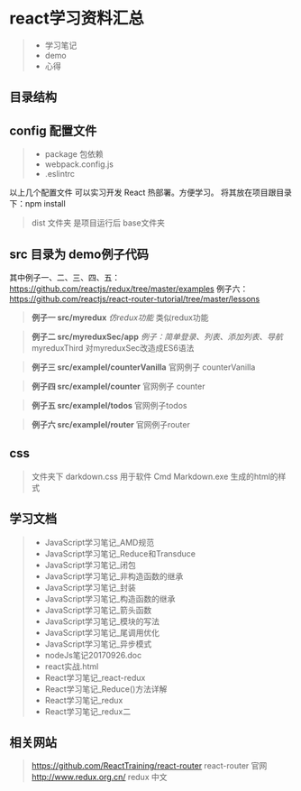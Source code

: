 # **react学习资料汇总**

>* 学习笔记
>* demo
>* 心得

## **目录结构**

## config 配置文件
>* package 包依赖
>* webpack.config.js
>* .eslintrc

以上几个配置文件 可以实习开发 React 热部署。方便学习。
将其放在项目跟目录下：npm install

> dist 文件夹 是项目运行后 base文件夹

## src 目录为 demo例子代码

其中例子一、二、三、四、五：https://github.com/reactjs/redux/tree/master/examples
例子六：https://github.com/reactjs/react-router-tutorial/tree/master/lessons

> **例子一 src/myredux** 
*仿redux功能*
类似redux功能


>  **例子二 src/myreduxSec/app** 
*例子：简单登录、列表、添加列表、导航*
myreduxThird 对myreduxSec改造成ES6语法


> **例子三  src/examplel/counterVanilla**
官网例子 counterVanilla


> **例子四 src/examplel/counter**
官网例子 counter


> **例子五 src/examplel/todos**
官网例子todos


> **例子六 src/examplel/router**
官网例子router


## css 
> 文件夹下 darkdown.css 用于软件 Cmd Markdown.exe 生成的html的样式

## 学习文档

>* JavaScript学习笔记_AMD规范
>* JavaScript学习笔记_Reduce和Transduce
>* JavaScript学习笔记_闭包
>* JavaScript学习笔记_非构造函数的继承
>* JavaScript学习笔记_封装
>* JavaScript学习笔记_构造函数的继承
>* JavaScript学习笔记_箭头函数
>* JavaScript学习笔记_模块的写法
>* JavaScript学习笔记_尾调用优化
>* JavaScript学习笔记_异步模式
>* nodeJs笔记20170926.doc
>* react实战.html
>* React学习笔记_react-redux
>* React学习笔记_Reduce()方法详解
>* React学习笔记_redux
>* React学习笔记_redux二

## 相关网站
> https://github.com/ReactTraining/react-router react-router 官网
> http://www.redux.org.cn/ redux 中文

